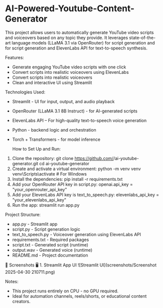 # AI-Powered-Youtube-Content-Generator

This project allows users to automatically generate YouTube video scripts and voiceovers based on
any topic they provide.
It leverages state-of-the-art language models (LLaMA 3.1 via OpenRouter) for script generation and
for script generation and ElevenLabs API for text-to-speech synthesis.


Features:
- Generate engaging YouTube video scripts with one click
- Convert scripts into realistic voiceovers using ElevenLabs
- Convert scripts into realistic voiceovers
- Clean and interactive UI using Streamlit

 Technologies Used:
- Streamlit - UI for input, output, and audio playback
- OpenRouter (LLaMA 3.1 8B Instruct) - for AI-generated scripts
- ElevenLabs API – For high-quality text-to-speech voice generation
- Python - backend logic and orchestration
- Torch + Transformers - for model inference

  How to Set Up and Run:
1. Clone the repository:
  git clone https://github.com/<Ayushpatel77>/ai-youtube-generator.git
  cd ai-youtube-generator
2. Create and activate a virtual environment: 
 python -m venv venv
 venv\Scripts\activate # For Windows
3. Install the dependencies:
  pip install -r requirements.txt
4. Add your OpenRouter API key in script.py:
  openai.api_key = "your_openrouter_api_key"
5. Add your ElevenLabs API key is text_to_speech.py:
  elevenlabs_api_key = "your_elevenlabs_api_key"
6. Run the app:
  streamlit run app.py

Project Structure:
- app.py - Streamlit app
- script.py - Script generation logic
- text_to_speech.py - Voiceover generation using ElevenLabs API
- requirements.txt - Required packages
- script.txt - Generated script (runtime)
- output.wav - Generated voice (runtime)
- README.md - Project documentation

📸 Screenshots
🖥️ 1. Streamlit App UI
![Streamlit UI](screenshots/Screenshot 2025-04-30 210711.png)

Notes:
- This project runs entirely on CPU - no GPU required.
- Ideal for automation channels, reels/shorts, or educational content creators.


